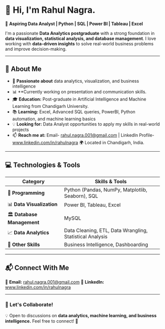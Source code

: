 
# 👋 Hi, I'm Rahul Nagra.  

🚀 **Aspiring Data Analyst | Python | SQL | Power BI | Tableau | Excel**  

I'm a passionate **Data Analytics postgraduate** with a strong foundation in **data visualization, statistical analysis, and database management**. I love working with **data-driven insights** to solve real-world business problems and improve decision-making.  

---

## 🔹 About Me  

- 🎯 **Passionate about** data analytics, visualization, and business intelligence  
- 📊 **Currently working on presentation and communication skills.  
- 🎓 **Education:** Post-graduate in Artificial Intelligence and Machine Learning from Chandigarh University.  
- 📚 **Learning:** Excel, Advanced SQL queries, PowerBI, Python automation, and machine learning basics  
- 💡 **Looking for:** Data Analyst opportunities to apply my skills in real-world projects  
- 📫 **Reach me at:** Email- rahul.nagra.001@gmail.com | LinkedIn Profile- www.linkedin.com/in/rahulnagra
🌍 Located in Chandigarh, India.



---

## 💻 Technologies & Tools  

| **Category**       | **Skills & Tools** |
|-------------------|------------------|
| 📌 **Programming** | Python (Pandas, NumPy, Matplotlib, Seaborn), SQL |
| 📊 **Data Visualization** | Power BI, Tableau, Excel |
| 🏛 **Database Management** | MySQL |
| 📈 **Data Analytics** | Data Cleaning, ETL, Data Wrangling, Statistical Analysis |
| 🚀 **Other Skills** | Business Intelligence, Dashboarding |

---

## 📬 Connect With Me  

📧 **Email:** rahul.nagra.001@gmail.com
💼 **LinkedIn:** www.linkedin.com/in/rahulnagra  

---

### 🎯 **Let's Collaborate!**  
💡 Open to discussions on **data analytics, machine learning, and business intelligence.** Feel free to connect! 🚀  

